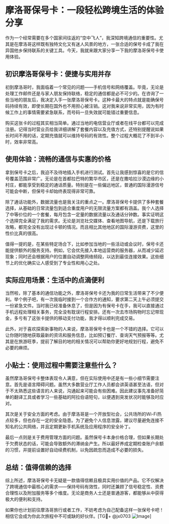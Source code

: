 # 摩洛哥保号卡：一段轻松跨境生活的体验分享

作为一个经常需要在多个国家间往返的“空中飞人”，我深知跨境通信的重要性。尤其是在摩洛哥这样既有独特文化又有迷人风景的地方，一张合适的保号卡成了我在异国他乡保持联系的关键工具。今天，我就来跟大家分享一下我的摩洛哥保号卡使用体验。

## 初识摩洛哥保号卡：便捷与实用并存

初到摩洛哥时，我面临着一个常见的问题——手机信号和网络覆盖。毕竟，无论是处理工作邮件还是与家人朋友保持联络，稳定的通信都是必不可少的。在咨询了一些当地的朋友后，我决定入手一张摩洛哥保号卡。这种卡最大的特点就是能确保号码持续有效，即使长期在国外也不用担心被注销。这对我来说非常实用，因为有时候工作上的事情需要紧急联系，而号码一旦失效就可能错过重要信息。

购买这张卡的过程其实相当简单。通过当地的电信营业厅或者在线平台都可以完成注册。记得当时营业员给我详细讲解了套餐内容以及充值方式，还特别提醒说如果长时间不用的话，定期充值就可以维持号码的有效性。整个过程大概花了不到半小时，效率非常高。

## 使用体验：流畅的通信与实惠的价格

拿到保号卡之后，我迫不及待地插入手机进行测试。首先让我感到惊喜的是它的信号覆盖范围非常广。无论是在首都拉巴特的繁华市区，还是在撒哈拉沙漠边缘的小村庄，都能享受到稳定的通话质量。特别是在一些偏远地区，普通的国际漫游信号可能会中断，但保号卡却始终表现得非常可靠。

除了通话功能外，数据流量也是我关注的重点之一。摩洛哥保号卡提供了多种套餐选择，从基础的日常流量包到适合重度用户的无限流量方案都有涵盖。我个人选择了中等价位的一个套餐，每月包含一定量的数据流量以及通话分钟数。事实证明这个选择完全满足了我的需求。无论是浏览社交媒体、查看地图导航，还是下载旅行攻略，都完全没有出现过卡顿的情况。而且相比其他地区的国际漫游资费，这里的性价比真的很高。

值得一提的是，在某些特定场合下，比如参加当地的一些活动或会议时，保号卡还能提供额外的服务支持。例如，它会优先接入本地运营商的服务器，从而减少延迟现象；同时还会根据用户的位置自动调整网络频段，以达到最佳连接效果。这些细节上的优化确实让人感受到了专业性和用心之处。

## 实际应用场景：生活中的点滴便利

当然啦，除了基本的通信功能之外，摩洛哥保号卡还为我的日常生活带来了不少便利。举个例子吧，有一次我临时接到一个合作方的通知，要求第二天上午必须提交一份紧急文件。当时我已经准备休息了，但是因为有保号卡在手，我可以直接通过手机远程处理相关事务，完全没有耽误行程安排。还有一次去市场购物时忘记带现金，多亏有了这张卡提供的移动支付功能，我才得以顺利完成交易。

此外，对于喜欢探索新事物的人来说，摩洛哥保号卡也是一个不错的选择。它可以让你随时随地获取最新的资讯和服务信息，比如预订餐厅、查询天气预报等等。尤其是在旅游旺季，提前了解目的地的相关情况可以帮助你更好地规划行程，避免不必要的麻烦。

## 小贴士：使用过程中需要注意些什么？

虽然摩洛哥保号卡整体表现令人满意，但在实际使用中还是有一些小细节需要注意。首先是语言障碍问题。虽然大多数营业厅工作人员都会讲英语甚至法语，但对于不太熟悉这些语言的人来说，沟通起来可能会有些困难。因此建议事先准备好简单的翻译工具或者学习一些基础的阿拉伯语短句，以便遇到突发状况时能够及时应对。

其次是关于安全方面的考虑。由于摩洛哥是一个开放型社会，公共场所的Wi-Fi热点较多，但也存在一定的安全隐患。为了避免个人信息泄露，建议尽量避免连接不知名的公共网络，并且定期更新手机系统及应用程序的安全补丁。

最后一点则是关于费用管理方面的问题。虽然保号卡本身价格合理，但如果长期处于欠费状态的话，可能会导致额外的滞纳金产生。所以最好养成定期检查账户余额的习惯，并提前设置好自动续费机制，以免因疏忽而造成不必要的损失。

## 总结：值得信赖的选择

综上所述，摩洛哥保号卡无疑是一款值得信赖且极具实用价值的产品。它不仅解决了跨境通信中最核心的需求——保持号码有效性，同时还兼顾了信号稳定性、资费合理性以及附加服务等多个维度。无论是商务人士还是普通游客，都能够从中获得极大的便利和支持。

如果你也计划前往摩洛哥旅行或者工作，不妨考虑为自己配备这样一张保号卡吧！相信它会成为你此次旅程中不可或缺的好伙伴。[TG💪+ @jx0703 ![Image](https://github.com/user-attachments/assets/dbca1d08-cadb-493c-b0ec-ad6f7a83f270)]
